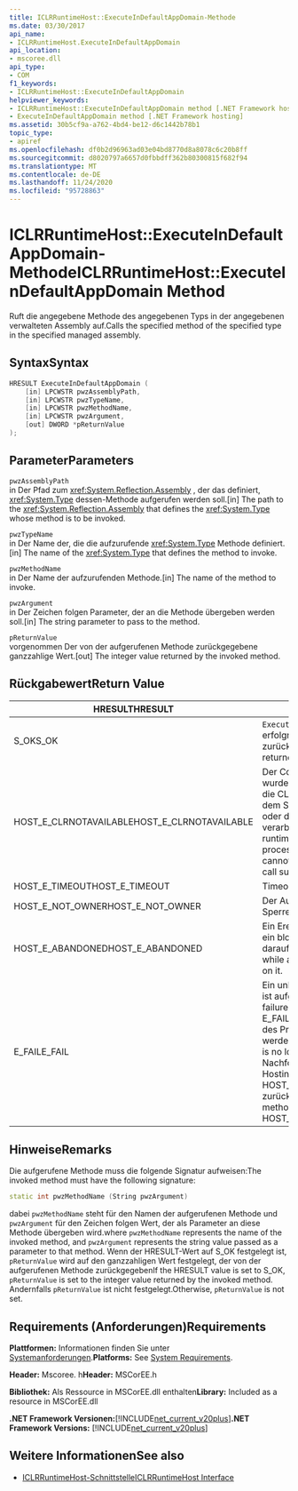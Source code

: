 ```yaml
---
title: ICLRRuntimeHost::ExecuteInDefaultAppDomain-Methode
ms.date: 03/30/2017
api_name:
- ICLRRuntimeHost.ExecuteInDefaultAppDomain
api_location:
- mscoree.dll
api_type:
- COM
f1_keywords:
- ICLRRuntimeHost::ExecuteInDefaultAppDomain
helpviewer_keywords:
- ICLRRuntimeHost::ExecuteInDefaultAppDomain method [.NET Framework hosting]
- ExecuteInDefaultAppDomain method [.NET Framework hosting]
ms.assetid: 30b5cf9a-a762-4bd4-be12-d6c1442b78b1
topic_type:
- apiref
ms.openlocfilehash: df0b2d96963ad03e04bd8770d8a8078c6c20b8ff
ms.sourcegitcommit: d8020797a6657d0fbbdff362b80300815f682f94
ms.translationtype: MT
ms.contentlocale: de-DE
ms.lasthandoff: 11/24/2020
ms.locfileid: "95728863"
---
```

# <a name="iclrruntimehostexecuteindefaultappdomain-method"></a><span data-ttu-id="942cc-102">ICLRRuntimeHost::ExecuteInDefaultAppDomain-Methode</span><span class="sxs-lookup"><span data-stu-id="942cc-102">ICLRRuntimeHost::ExecuteInDefaultAppDomain Method</span></span>

<span data-ttu-id="942cc-103">Ruft die angegebene Methode des angegebenen Typs in der angegebenen verwalteten Assembly auf.</span><span class="sxs-lookup"><span data-stu-id="942cc-103">Calls the specified method of the specified type in the specified managed assembly.</span></span>  
  
## <a name="syntax"></a><span data-ttu-id="942cc-104">Syntax</span><span class="sxs-lookup"><span data-stu-id="942cc-104">Syntax</span></span>  
  
```cpp  
HRESULT ExecuteInDefaultAppDomain (  
    [in] LPCWSTR pwzAssemblyPath,  
    [in] LPCWSTR pwzTypeName,
    [in] LPCWSTR pwzMethodName,  
    [in] LPCWSTR pwzArgument,  
    [out] DWORD *pReturnValue  
);  
```  
  
## <a name="parameters"></a><span data-ttu-id="942cc-105">Parameter</span><span class="sxs-lookup"><span data-stu-id="942cc-105">Parameters</span></span>  

 `pwzAssemblyPath`  
 <span data-ttu-id="942cc-106">in Der Pfad zum <xref:System.Reflection.Assembly> , der das definiert, <xref:System.Type> dessen-Methode aufgerufen werden soll.</span><span class="sxs-lookup"><span data-stu-id="942cc-106">[in] The path to the <xref:System.Reflection.Assembly> that defines the <xref:System.Type> whose method is to be invoked.</span></span>  
  
 `pwzTypeName`  
 <span data-ttu-id="942cc-107">in Der Name der, die die aufzurufende <xref:System.Type> Methode definiert.</span><span class="sxs-lookup"><span data-stu-id="942cc-107">[in] The name of the <xref:System.Type> that defines the method to invoke.</span></span>  
  
 `pwzMethodName`  
 <span data-ttu-id="942cc-108">in Der Name der aufzurufenden Methode.</span><span class="sxs-lookup"><span data-stu-id="942cc-108">[in] The name of the method to invoke.</span></span>  
  
 `pwzArgument`  
 <span data-ttu-id="942cc-109">in Der Zeichen folgen Parameter, der an die Methode übergeben werden soll.</span><span class="sxs-lookup"><span data-stu-id="942cc-109">[in] The string parameter to pass to the method.</span></span>  
  
 `pReturnValue`  
 <span data-ttu-id="942cc-110">vorgenommen Der von der aufgerufenen Methode zurückgegebene ganzzahlige Wert.</span><span class="sxs-lookup"><span data-stu-id="942cc-110">[out] The integer value returned by the invoked method.</span></span>  
  
## <a name="return-value"></a><span data-ttu-id="942cc-111">Rückgabewert</span><span class="sxs-lookup"><span data-stu-id="942cc-111">Return Value</span></span>  
  
|<span data-ttu-id="942cc-112">HRESULT</span><span class="sxs-lookup"><span data-stu-id="942cc-112">HRESULT</span></span>|<span data-ttu-id="942cc-113">BESCHREIBUNG</span><span class="sxs-lookup"><span data-stu-id="942cc-113">Description</span></span>|  
|-------------|-----------------|  
|<span data-ttu-id="942cc-114">S_OK</span><span class="sxs-lookup"><span data-stu-id="942cc-114">S_OK</span></span>|<span data-ttu-id="942cc-115">`ExecuteInDefaultAppDomain` wurde erfolgreich zurückgegeben.</span><span class="sxs-lookup"><span data-stu-id="942cc-115">`ExecuteInDefaultAppDomain` returned successfully.</span></span>|  
|<span data-ttu-id="942cc-116">HOST_E_CLRNOTAVAILABLE</span><span class="sxs-lookup"><span data-stu-id="942cc-116">HOST_E_CLRNOTAVAILABLE</span></span>|<span data-ttu-id="942cc-117">Der Common Language Runtime (CLR) wurde nicht in einen Prozess geladen, oder die CLR befindet sich in einem Zustand, in dem Sie verwalteten Code nicht ausführen oder den-Befehl nicht erfolgreich verarbeiten kann.</span><span class="sxs-lookup"><span data-stu-id="942cc-117">The common language runtime (CLR) has not been loaded into a process, or the CLR is in a state in which it cannot run managed code or process the call successfully.</span></span>|  
|<span data-ttu-id="942cc-118">HOST_E_TIMEOUT</span><span class="sxs-lookup"><span data-stu-id="942cc-118">HOST_E_TIMEOUT</span></span>|<span data-ttu-id="942cc-119">Timeout des Aufrufes.</span><span class="sxs-lookup"><span data-stu-id="942cc-119">The call timed out.</span></span>|  
|<span data-ttu-id="942cc-120">HOST_E_NOT_OWNER</span><span class="sxs-lookup"><span data-stu-id="942cc-120">HOST_E_NOT_OWNER</span></span>|<span data-ttu-id="942cc-121">Der Aufrufer ist nicht Besitzer der Sperre.</span><span class="sxs-lookup"><span data-stu-id="942cc-121">The caller does not own the lock.</span></span>|  
|<span data-ttu-id="942cc-122">HOST_E_ABANDONED</span><span class="sxs-lookup"><span data-stu-id="942cc-122">HOST_E_ABANDONED</span></span>|<span data-ttu-id="942cc-123">Ein Ereignis wurde abgebrochen, während ein blockierter Thread oder eine Fiber darauf wartete.</span><span class="sxs-lookup"><span data-stu-id="942cc-123">An event was canceled while a blocked thread or fiber was waiting on it.</span></span>|  
|<span data-ttu-id="942cc-124">E_FAIL</span><span class="sxs-lookup"><span data-stu-id="942cc-124">E_FAIL</span></span>|<span data-ttu-id="942cc-125">Ein unbekannter schwerwiegender Fehler ist aufgetreten.</span><span class="sxs-lookup"><span data-stu-id="942cc-125">An unknown catastrophic failure occurred.</span></span> <span data-ttu-id="942cc-126">Wenn eine Methode E_FAIL zurückgibt, kann die CRL innerhalb des Prozesses nicht mehr verwendet werden.</span><span class="sxs-lookup"><span data-stu-id="942cc-126">If a method returns E_FAIL, the CRL is no longer usable within the process.</span></span> <span data-ttu-id="942cc-127">Nachfolgende Aufrufe von Hostingmethoden geben HOST_E_CLRNOTAVAILABLE zurück.</span><span class="sxs-lookup"><span data-stu-id="942cc-127">Subsequent calls to hosting methods return HOST_E_CLRNOTAVAILABLE.</span></span>|  
  
## <a name="remarks"></a><span data-ttu-id="942cc-128">Hinweise</span><span class="sxs-lookup"><span data-stu-id="942cc-128">Remarks</span></span>  

 <span data-ttu-id="942cc-129">Die aufgerufene Methode muss die folgende Signatur aufweisen:</span><span class="sxs-lookup"><span data-stu-id="942cc-129">The invoked method must have the following signature:</span></span>  
  
```cpp  
static int pwzMethodName (String pwzArgument)  
```  
  
 <span data-ttu-id="942cc-130">dabei `pwzMethodName` steht für den Namen der aufgerufenen Methode und `pwzArgument` für den Zeichen folgen Wert, der als Parameter an diese Methode übergeben wird.</span><span class="sxs-lookup"><span data-stu-id="942cc-130">where `pwzMethodName` represents the name of the invoked method, and `pwzArgument` represents the string value passed as a parameter to that method.</span></span> <span data-ttu-id="942cc-131">Wenn der HRESULT-Wert auf S_OK festgelegt ist, `pReturnValue` wird auf den ganzzahligen Wert festgelegt, der von der aufgerufenen Methode zurückgegeben</span><span class="sxs-lookup"><span data-stu-id="942cc-131">If the HRESULT value is set to S_OK, `pReturnValue` is set to the integer value returned by the invoked method.</span></span> <span data-ttu-id="942cc-132">Andernfalls `pReturnValue` ist nicht festgelegt.</span><span class="sxs-lookup"><span data-stu-id="942cc-132">Otherwise, `pReturnValue` is not set.</span></span>  
  
## <a name="requirements"></a><span data-ttu-id="942cc-133">Requirements (Anforderungen)</span><span class="sxs-lookup"><span data-stu-id="942cc-133">Requirements</span></span>  

 <span data-ttu-id="942cc-134">**Plattformen:** Informationen finden Sie unter [Systemanforderungen](../../get-started/system-requirements.md).</span><span class="sxs-lookup"><span data-stu-id="942cc-134">**Platforms:** See [System Requirements](../../get-started/system-requirements.md).</span></span>  
  
 <span data-ttu-id="942cc-135">**Header:** Mscoree. h</span><span class="sxs-lookup"><span data-stu-id="942cc-135">**Header:** MSCorEE.h</span></span>  
  
 <span data-ttu-id="942cc-136">**Bibliothek:** Als Ressource in MSCorEE.dll enthalten</span><span class="sxs-lookup"><span data-stu-id="942cc-136">**Library:** Included as a resource in MSCorEE.dll</span></span>  
  
 <span data-ttu-id="942cc-137">**.NET Framework Versionen:**[!INCLUDE[net_current_v20plus](../../../../includes/net-current-v20plus-md.md)]</span><span class="sxs-lookup"><span data-stu-id="942cc-137">**.NET Framework Versions:** [!INCLUDE[net_current_v20plus](../../../../includes/net-current-v20plus-md.md)]</span></span>  
  
## <a name="see-also"></a><span data-ttu-id="942cc-138">Weitere Informationen</span><span class="sxs-lookup"><span data-stu-id="942cc-138">See also</span></span>

- [<span data-ttu-id="942cc-139">ICLRRuntimeHost-Schnittstelle</span><span class="sxs-lookup"><span data-stu-id="942cc-139">ICLRRuntimeHost Interface</span></span>](iclrruntimehost-interface.md)
